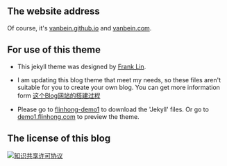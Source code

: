 
## The website address

Of course, it's [vanbein.github.io](http://vanbein.github.io) and [vanbein.com](http://www.vanbein.com).


## For use of this theme


*  This jekyll theme was designed by [Frank Lin](github.com/flinhong/flinhong.github.io). 

* I am updating this blog theme that meet my needs, so these files aren't suitable for you to create your own blog. You can get more information form [这个Blog网站的搭建过程](http://www.vanbein.com/posts/jekyll/2016/03/09/blog/)


* Please go to [flinhong-demo1](https://coding.net/u/flinhong/p/Jekyll-Demo1/git) to download the 'Jekyll' files. Or go to [demo1.flinhong.com](http://demo1.flinhong.com) to preview the theme.


## The license of this blog

<a rel="license" href="http://creativecommons.org/licenses/by-nc/4.0/"><img alt="知识共享许可协议" style="border-width:0" src="https://i.creativecommons.org/l/by-nc/4.0/88x31.png" /></a>